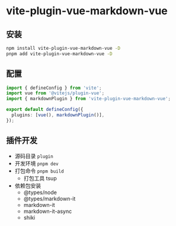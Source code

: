 # vite-plugin-vue-markdown-vue

## 安装

```bash
npm install vite-plugin-vue-markdown-vue -D
pnpm add vite-plugin-vue-markdown-vue -D
```

## 配置

```ts
import { defineConfig } from 'vite';
import vue from '@vitejs/plugin-vue';
import { markdownPlugin } from 'vite-plugin-vue-markdown-vue';

export default defineConfig({
  plugins: [vue(), markdownPlugin()],
});
```

## 插件开发

- 源码目录 `plugin`
- 开发环境 `pnpm dev`
- 打包命令 `pnpm build`
  - 打包工具 tsup
- 依赖包安装
  - @types/node
  - @types/markdown-it
  - markdown-it
  - markdown-it-async
  - shiki
